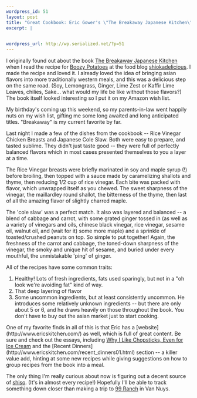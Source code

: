 ```yaml
--- 
wordpress_id: 51
layout: post
title: "Great Cookbook: Eric Gower's \"The Breakaway Japanese Kitchen\""
excerpt: |
  

wordpress_url: http://wp.serialized.net/?p=51
---
```

I originally found out about the book [The Breakaway Japanese Kitchen](http://www.amazon.com/exec/obidos/tg/detail/-/4770029497) when I read the recipe for [Boozy Potatoes](http://www.shiokadelicious.com/shiokadelicious/2004/09/imbb_8_part_ii_.html) at the food blog [shiokadelicious](http://www.shiokadelicious.com). I made the recipe and loved it. I already loved the idea of bringing asian flavors into more traditionally western meals, and this was a delicious step on the same road. (Soy, Lemongrass, Ginger, Lime Zest or Kaffir Lime Leaves, chilies, Sake... what would my life be like without those flavors?) The book itself looked interesting so I put it on my Amazon wish list.

My birthday's coming up this weekend, so my parents-in-law went happily nuts on my wish list, gifting me some long awaited and long anticipated titles. "Breakaway" is my current favorite by far.

Last night I made a few of the dishes from the cookbook -- Rice Vinegar Chicken Breasts and Japanese Cole Slaw. Both were easy to prepare, and tasted sublime. They didn't just taste good -- they were full of perfectly balanced flavors which in most cases presented themselves to you a layer at a time.

The Rice Vinegar breasts were briefly marinated in soy and maple syrup (!) before broiling, then topped with a sauce made by caramelizing shallots and thyme, then reducing 1/2 cup of rice vinegar. Each bite was packed with flavor, which unwrapped itself as you chewed. The sweet sharpness of the vinegar, the maillardley round shallot, the bitterness of the thyme, then last of all the amazing flavor of slightly charred maple.

The 'cole slaw' was a perfect match. It also was layered and balanced -- a blend of cabbage and carrot, with some grated ginger tossed in (as well as a variety of vinegars and oils, chinese black vinegar, rice vinegar, sesame oil, walnut oil, and (wait for it) some more maple) and a sprinkle of toasted/crushed peanuts on top. So simple to put together! Again, the freshness of the carrot and cabbage, the toned-down sharpness of the vinegar, the smoky and unique hit of sesame, and buried under every mouthful, the unmistakable 'ping' of ginger.

All of the recipes have some common traits:<ol><li>Healthy! Lots of fresh ingredients, fats used sparingly, but not in a "oh look we're avoiding fat" kind of way.</li><li>That deep layering of flavor</li><li>Some uncommon ingredients, but at least consistently uncommon. He introduces some relatively unknown ingredients -- but there are only about 5 or 6, and he draws heavily on those throughout the book. You don't have to buy out the asian market just to start cooking.</li></ol>

<p>One of my favorite finds in all of this is that Eric has a [website](http://www.ericskitchen.com/) as well, which is full of great content.
Be sure and check out the essays, including <a href="http://www.ericskitchen.com/selected_essays03.html">Why I Like Chopsticks,
Even for Ice Cream</a> and the [Recent Dinners](http://www.ericskitchen.com/recent_dinners01.html) section -- a killer value add, hinting at some new recipes while giving suggestions on how to group recipes from the book into a meal.</p>

The only thing I'm really curious about now is figuring out a decent source of [shiso](http://www-ang.kfunigraz.ac.at/~katzer/engl/generic_frame.html?Peri_fru.html). (It's in almost every recipe!) Hopefully I'll be able to track something down closer than making a trip to [99 Ranch](http://www.99ranch.com/) in Van Nuys.
